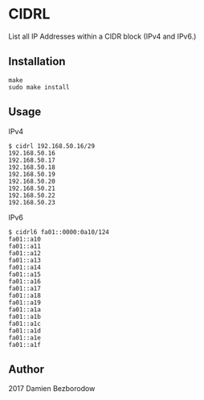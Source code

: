 # CIDRL

List all IP Addresses within a CIDR block (IPv4 and IPv6.)

## Installation

```
make
sudo make install
```

## Usage

IPv4

```
$ cidrl 192.168.50.16/29
192.168.50.16
192.168.50.17
192.168.50.18
192.168.50.19
192.168.50.20
192.168.50.21
192.168.50.22
192.168.50.23
```

IPv6

```
$ cidrl6 fa01::0000:0a10/124
fa01::a10
fa01::a11
fa01::a12
fa01::a13
fa01::a14
fa01::a15
fa01::a16
fa01::a17
fa01::a18
fa01::a19
fa01::a1a
fa01::a1b
fa01::a1c
fa01::a1d
fa01::a1e
fa01::a1f

```

## Author

2017 Damien Bezborodow
